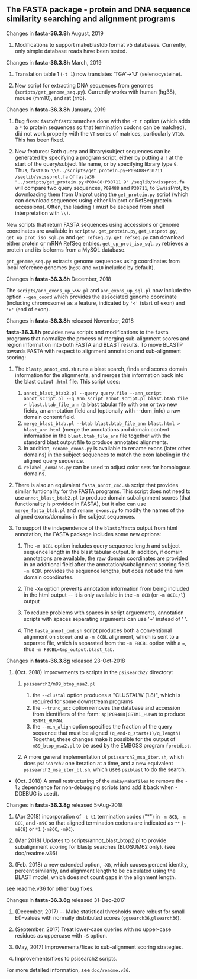 
## The FASTA package - protein and DNA sequence similarity searching and alignment programs

Changes in **fasta-36.3.8h** August, 2019

1. Modifications to support makeblastdb format v5 databases. Currently, only simple database reads have been tested.


Changes in **fasta-36.3.8h** March, 2019

1. Translation table 1 (`-t 1`) now translates 'TGA'->'U' (selenocysteine).

2. New script for extracting DNA sequences from genomes (`scripts/get_genome_seq.py`).  Currently works with human  (hg38), mouse (mm10), and rat (rn6).

Changes in **fasta-36.3.8h** January, 2019

1. Bug fixes: `fastx`/`tfastx` searches done with the `-t t` option  (which adds a `*` to protein sequences so that termination codons can  be matched), did not work properly with the `VT` series of matrices,  particularly `VT10`.  This has been fixed.

2. New features: Both query and library/subject sequences can be generated by specifying a program script, either by putting a `!` at the start of the query/subject file name, or by specifying library type `9`. Thus, `fasta36 \\!../scripts/get_protein.py+P09488+P30711 /seqlib/swissprot.fa` or `fasta36 "../scripts/get_protein.py+P09488+P30711 9" /seqlib/swissprot.fa` will compare two query sequences, `P09488` and `P30711`, to SwissProt, by downloading them from Uniprot using the `get_protein.py` script (which can download sequences using either Uniprot or RefSeq protein accessions). Often, the leading `!` must be escaped from shell interpretation with `\\!`.

New scripts that return FASTA sequences using accessions or genome coordinates are available in `scripts/`. `get_protein.py`, `get_uniprot.py`, `get_up_prot_iso_sql.py` and `get_refseq.py`. `get_refseq.py` can download either protein or mRNA RefSeq entries. `get_up_prot_iso_sql.py` retrieves a protein and its isoforms from a MySQL database.

`get_genome_seq.py` extracts genome sequences using coordinates from local reference genomes (`hg38` and `mm10` included by default).

Changes in **fasta-36.3.8h** December, 2018

The `scripts/ann_exons_up_www.pl` and `ann_exons_up_sql.pl` now include the option `--gen_coord` which provides the associated genome coordinate (including chromosome) as a feature, indicated by `'<'` (start of exon) and `'>'` (end of exon).

Changes in **fasta-36.3.8h** released November, 2018

**fasta-36.3.8h** provides new scripts and modifications to the   `fasta` programs that normalize the process of merging sub-alignment   scores and region information into both FASTA and BLAST results.  To   move BLASTP towards FASTA with respect to alignment annotation and   sub-alignment scoring:

1. The `blastp_annot_cmd.sh` runs a blast search, finds and scores   domain information for the alignments, and merges this information   back into the blast output `.html` file.  This script uses: 

   1. `annot_blast_btab2.pl --query query.file --ann_script annot_script.pl --q_ann_script annot_script.pl blast.btab_file > blast.btab_file_ann` (a blast tabular file with one or two new fields, an annotation field and (optionally with --dom_info) a raw domain content field.
   2. `merge_blast_btab.pl --btab blast.btab_file_ann blast.html > blast_ann.html`  (merge the annotations and domain content information in the `blast.btab_file_ann` file together with the standard blast output file to produce annotated alignments.
   3. In addition, `rename_exons.py` is available to rename exons (later other domains) in the subject sequences to match the exon labeling in the aligned query sequence.
   4. `relabel_domains.py` can be used to adjust color sets for homologous domains.

2.  There is also an equivalent `fasta_annot_cmd.sh` script that provides similar funtionality for the FASTA programs.  This script does not need to use `annot_blast_btab2.pl` to produce domain subalignment scores (that functionality is provided in FASTA), but it also can use `merge_fasta_btab.pl` and `rename_exons.py` to modify the names of the aligned exons/domains in the subject sequences.

3. To support the independence of the `blastp`/`fasta` output from html annotation, the FASTA package includes some new options:

   1. The `-m 8CBL` option includes query sequence length and subject sequence length in the blast tabular output.  In addition, if domain annotations are available, the raw domain coordinates are provided in an additional field after the annotation/subalignment scoring field.  `-m 8CBl` provides the sequence lengths, but does not add the raw domain coordinates.

   2. The `-Xa` option prevents annotation information from being included in the html output -- it is only available in the `-m 8CB`  (or `-m 8CBL/l`) output

   3. To reduce problems with spaces in script arguements, annotation scripts with spaces separating arguments can use '+' instead of ' '.

   4. The `fasta_annot_cmd.sh` script produces both a conventional alignment on `stdout` and a `-m 8CBL` alignment, which is sent to a separate file, which is separated from the `-m F8CBL` option with a `=`, thus `-m F8CBL=tmp_output.blast_tab`.

Changes in **fasta-36.3.8g** released 23-Oct-2018

1. (Oct. 2018) Improvements to scripts in the `psisearch2/` directory:

   1. `psisearch2/m89_btop_msa2.pl`
      1. the `--clustal` option produces a "CLUSTALW (1.8)", which is required for some downstream programs
      2. the `--trunc_acc` option removes the database and accession from identifiers of the form: `sp|P09488|GSTM1_HUMAN` to produce `GSTM1_HUMAN`.
      3. the `--min_align` option specifies the fraction of the query sequence that must be aligned `(q_end-q_start+1)/q_length)`
   Together, these changes make it possible for the output of `m89_btop_msa2.pl` to be used by the EMBOSS program `fprotdist`.

   2. A more general implementation of `psisearch2_msa_iter.sh`, which does `psisearch2` one iteration at a time, and a new equivalent `psisearch2_msa_iter_bl.sh`, which uses `psiblast` to do the search.

* (Oct. 2018) A small restructuring of the `make/Makefiles` to remove the `-lz` dependence for non-debugging scripts (and add it back when -DDEBUG is used).

Changes in **fasta-36.3.8g** released 5-Aug-2018

1. (Apr 2018) incorporation of `-t t1` termination codes ("*") in `-m 8CB`, `-m 8CC`, and `-m9C` so that aligned termination codons are indicated as `**` (`-m8CB`) or `*1` (`-m8CC`, `-m9C`).

2. (Mar 2018) Updates to scripts/annot_blast_btop2.pl to provide subalignment scoring for blastp searches (BLOSUM62 only).  (see doc/readme.v36)

3. (Feb. 2018) a new extended option, `-XB`, which causes percent identity, percent similarity, and alignment length to be calculated using the BLAST model, which does not count gaps in the alignment length.

see readme.v36 for other bug fixes.

Changes in **fasta-36.3.8g** released 31-Dec-2017

1. (December, 2017) -- Make statistical thresholds more robust for small E()-values with normally distributed scores (`ggsearch36`,`glsearch36`).

2. (September, 2017) Treat lower-case queries with no upper-case residues as uppercase with `-S` option.

3. (May, 2017) Improvements/fixes to sub-alignment scoring strategies.

4. Improvements/fixes to psisearch2 scripts.

For more detailed information, see `doc/readme.v36`.

